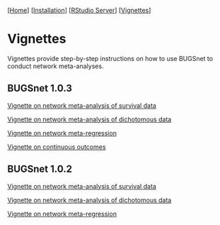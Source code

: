 [[Home](index.md)]  [[Installation](instructions.md)] [[RStudio Server](https://spintechit.com/bugsnet-demo-request/)] [[Vignettes](vignettes)]

# Vignettes

Vignettes provide step-by-step instructions on how to use BUGSnet to conduct network meta-analyses.

## BUGSnet 1.0.3

[Vignette on network meta-analysis of survival data](http://htmlpreview.github.io/?https://github.com/audrey-b/BUGSnet/blob/master/doc/survival.html)

[Vignette on network meta-analysis of dichotomous data](http://htmlpreview.github.io/?https://github.com/audrey-b/BUGSnet/blob/master/doc/dichotomous.html)

[Vignette on network meta-regression](http://htmlpreview.github.io/?https://github.com/audrey-b/BUGSnet/blob/master/doc/meta-regression.html)

[Vignette on continuous outcomes](continuous.md)

## BUGSnet 1.0.2

[Vignette on network meta-analysis of survival data](vignettes/1.0.2/survival.html)

[Vignette on network meta-analysis of dichotomous data](vignettes/1.0.2/dichotomous.html)

[Vignette on network meta-regression](vignettes/1.0.2/meta-regression.html)
